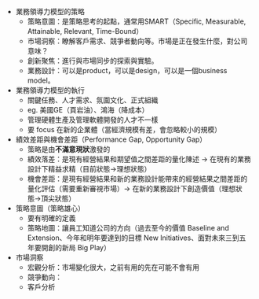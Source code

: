 * 業務領導力模型的策略
	* 策略意圖：是策略思考的起點，通常用SMART（Specific, Measurable, Attainable, Relevant, Time-Bound）
	* 市場洞察：瞭解客戶需求、競爭者動向等。市場是正在發生什麼，對公司意味？
	* 創新聚焦：進行與市場同步的探索與實驗。
	* 業務設計：可以是product，可以是design，可以是一個business model。
* 業務領導力模型的執行
	* 關鍵任務、人才需求、氛圍文化、正式組織
	* eg. 美國GE（頁岩油）、鴻海（降成本）
	* 管理硬體生產及管理軟體開發的人才不一樣
	* 要 focus 在新的企業體（當經濟規模有差，會忽略較小的規模）
* 績效差距與機會差距（Performance Gap, Opportunity Gap）
	* 策略是由**不滿意現狀**激發的
	* 績效落差：是現有經營結果和期望值之間差距的量化陳述 -> 在現有的業務設計下精益求精（目前狀態->理想狀態）
	* 機會差距：是現有經營結果和新的業務設計能帶來的經營結果之間差距的量化評估（需要重新審視市場）-> 在新的業務設計下創造價值（理想狀態->頂尖狀態）
* 策略意圖（策略雄心）
	* 要有明確的定義
	* 策略地圖：讓員工知道公司的方向（過去至今的價值 Baseline and Extension、今年和明年要達到的目標 New Initiatives、面對未來三到五年要開創的新局 Big Play）
* 市場洞察
	* 宏觀分析：市場變化很大，之前有用的先在可能不會有用
	* 競爭動向：
	* 客戶分析
